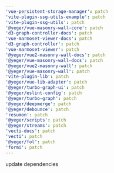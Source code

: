 ```yaml
---
'vue-persistent-storage-manager': patch
'vite-plugin-ssg-utils-example': patch
'vite-plugin-ssg-utils': patch
'@yeger/vue-masonry-wall-core': patch
'd3-graph-controller-docs': patch
'vue-marmoset-viewer-docs': patch
'd3-graph-controller': patch
'vue-marmoset-viewer': patch
'@yeger/vue2-masonry-wall-docs': patch
'@yeger/vue-masonry-wall-docs': patch
'@yeger/vue2-masonry-wall': patch
'@yeger/vue-masonry-wall': patch
'vite-plugin-lib': patch
'@yeger/vue-lib-adapter': patch
'@yeger/turbo-graph-ui': patch
'@yeger/eslint-config': patch
'@yeger/turbo-graph': patch
'@yeger/deepmerge': patch
'@yeger/debounce': patch
'resumon': patch
'@yeger/scripts': patch
'@yeger/streams': patch
'vecti-docs': patch
'vecti': patch
'@yeger/fol': patch
'formi': patch
---
```


update dependencies
